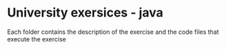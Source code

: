 # University exersices - java

Each folder contains the description of the exercise and the code files that execute the exercise
